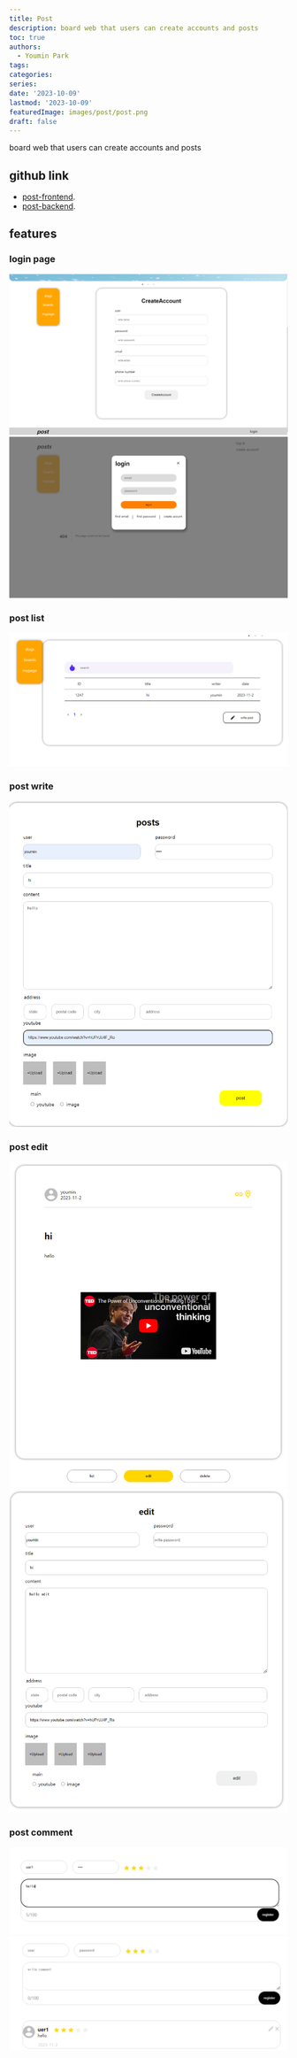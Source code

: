 ```yaml
---
title: Post
description: board web that users can create accounts and posts
toc: true
authors:
  - Youmin Park
tags:
categories:
series:
date: '2023-10-09'
lastmod: '2023-10-09'
featuredImage: images/post/post.png
draft: false
---
```


board web that users can create accounts and posts
<!--more-->
## github link
- [post-frontend](https://github.com/Youmin99/post-frontEnd).
- [post-backend](https://github.com/Youmin99/post-backend).

## features
### login page
![post](/images/post/post-register.png)
![post](/images/post/post-login.png)
### post list
![post](/images/post/post-list.png)
### post write
![post](/images/post/post-write1.png)
### post edit
![post](/images/post/post-e.png)
![post](/images/post/post-edit.png)
### post comment
![post](/images/post/post-comment-write.png)
![post](/images/post/post-comment.png)
